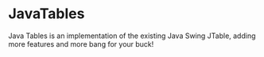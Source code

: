 # JavaTables
Java Tables is an implementation of the existing Java Swing JTable, adding more features and more bang for your buck!
